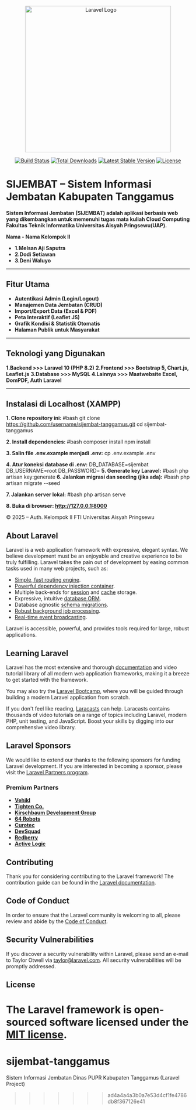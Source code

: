 
<p align="center"><a href="https://laravel.com" target="_blank"><img src="https://raw.githubusercontent.com/laravel/art/master/logo-lockup/5%20SVG/2%20CMYK/1%20Full%20Color/laravel-logolockup-cmyk-red.svg" width="400" alt="Laravel Logo"></a></p>

<p align="center">
<a href="https://github.com/laravel/framework/actions"><img src="https://github.com/laravel/framework/workflows/tests/badge.svg" alt="Build Status"></a>
<a href="https://packagist.org/packages/laravel/framework"><img src="https://img.shields.io/packagist/dt/laravel/framework" alt="Total Downloads"></a>
<a href="https://packagist.org/packages/laravel/framework"><img src="https://img.shields.io/packagist/v/laravel/framework" alt="Latest Stable Version"></a>
<a href="https://packagist.org/packages/laravel/framework"><img src="https://img.shields.io/packagist/l/laravel/framework" alt="License"></a>
</p>

# SIJEMBAT – Sistem Informasi Jembatan Kabupaten Tanggamus

**Sistem Informasi Jembatan (SIJEMBAT) adalah aplikasi berbasis web yang dikembangkan untuk memenuhi tugas mata kuliah Cloud Computing Fakultas Teknik Informatika Universitas Aisyah Pringsewu(UAP).**

**Nama - Nama Kelompok II** 
- **1.Melsan Aji Saputra**
- **2.Dodi Setiawan**
- **3.Deni Waluyo**
---

## Fitur Utama
- **Autentikasi Admin (Login/Logout)**
- **Manajemen Data Jembatan (CRUD)**
- **Import/Export Data (Excel & PDF)**
- **Peta Interaktif (Leaflet JS)**
- **Grafik Kondisi & Statistik Otomatis**
- **Halaman Publik untuk Masyarakat**

---

## Teknologi yang Digunakan
**1.Backend >>> Laravel 10 (PHP 8.2)** 
**2.Frontend >>> Bootstrap 5, Chart.js, Leaflet.js** 
**3.Database >>> MySQL** 
**4.Lainnya >>> Maatwebsite Excel, DomPDF, Auth Laravel** 

---

## Instalasi di Localhost (XAMPP)
**1. Clone repository ini:**
   #bash
   git clone https://github.com/username/sijembat-tanggamus.git
   cd sijembat-tanggamus
   
**2. Install dependencies:**
   #bash
   composer install
   npm install
   
**3. Salin file .env.example menjadi .env:**
   cp .env.example .env
   
**4. Atur koneksi database di .env:**
   DB_DATABASE=sijembat
   DB_USERNAME=root
   DB_PASSWORD=
**5. Generate key Laravel:**
   #bash
   php artisan key:generate
**6. Jalankan migrasi dan seeding (jika ada):**
   #bash
php artisan migrate --seed

**7. Jalankan server lokal:**
   #bash
   php artisan serve
   
**8. Buka di browser: http://127.0.0.1:8000**

   © 2025 – Auth. Kelompok II FTI Universitas Aisyah Pringsewu
   
## About Laravel

Laravel is a web application framework with expressive, elegant syntax. We believe development must be an enjoyable and creative experience to be truly fulfilling. Laravel takes the pain out of development by easing common tasks used in many web projects, such as:

- [Simple, fast routing engine](https://laravel.com/docs/routing).
- [Powerful dependency injection container](https://laravel.com/docs/container).
- Multiple back-ends for [session](https://laravel.com/docs/session) and [cache](https://laravel.com/docs/cache) storage.
- Expressive, intuitive [database ORM](https://laravel.com/docs/eloquent).
- Database agnostic [schema migrations](https://laravel.com/docs/migrations).
- [Robust background job processing](https://laravel.com/docs/queues).
- [Real-time event broadcasting](https://laravel.com/docs/broadcasting).

Laravel is accessible, powerful, and provides tools required for large, robust applications.

## Learning Laravel

Laravel has the most extensive and thorough [documentation](https://laravel.com/docs) and video tutorial library of all modern web application frameworks, making it a breeze to get started with the framework.

You may also try the [Laravel Bootcamp](https://bootcamp.laravel.com), where you will be guided through building a modern Laravel application from scratch.

If you don't feel like reading, [Laracasts](https://laracasts.com) can help. Laracasts contains thousands of video tutorials on a range of topics including Laravel, modern PHP, unit testing, and JavaScript. Boost your skills by digging into our comprehensive video library.

## Laravel Sponsors

We would like to extend our thanks to the following sponsors for funding Laravel development. If you are interested in becoming a sponsor, please visit the [Laravel Partners program](https://partners.laravel.com).

### Premium Partners

- **[Vehikl](https://vehikl.com)**
- **[Tighten Co.](https://tighten.co)**
- **[Kirschbaum Development Group](https://kirschbaumdevelopment.com)**
- **[64 Robots](https://64robots.com)**
- **[Curotec](https://www.curotec.com/services/technologies/laravel)**
- **[DevSquad](https://devsquad.com/hire-laravel-developers)**
- **[Redberry](https://redberry.international/laravel-development)**
- **[Active Logic](https://activelogic.com)**

## Contributing

Thank you for considering contributing to the Laravel framework! The contribution guide can be found in the [Laravel documentation](https://laravel.com/docs/contributions).

## Code of Conduct

In order to ensure that the Laravel community is welcoming to all, please review and abide by the [Code of Conduct](https://laravel.com/docs/contributions#code-of-conduct).

## Security Vulnerabilities

If you discover a security vulnerability within Laravel, please send an e-mail to Taylor Otwell via [taylor@laravel.com](mailto:taylor@laravel.com). All security vulnerabilities will be promptly addressed.

## License

The Laravel framework is open-sourced software licensed under the [MIT license](https://opensource.org/licenses/MIT).
=======
# sijembat-tanggamus
Sistem Informasi Jembatan Dinas PUPR Kabupaten Tanggamus (Laravel Project)
>>>>>>> ad4a4a4a3b0a7e53d4cf1fe4786db8f367126e41
